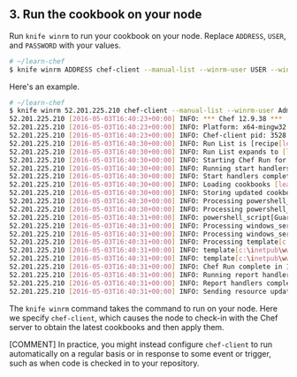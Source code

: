 ## 3. Run the cookbook on your node

Run `knife winrm` to run your cookbook on your node. Replace <code class="placeholder">ADDRESS</code>, <code class="placeholder">USER</code>, and <code class="placeholder">PASSWORD</code> with your values.

```bash
# ~/learn-chef
$ knife winrm ADDRESS chef-client --manual-list --winrm-user USER --winrm-password 'PASSWORD'
```

Here's an example.

```bash
# ~/learn-chef
$ knife winrm 52.201.225.210 chef-client --manual-list --winrm-user Administrator --winrm-password 'HhrQCP&e*Ey'
52.201.225.210 [2016-05-03T16:40:23+00:00] INFO: *** Chef 12.9.38 ***
52.201.225.210 [2016-05-03T16:40:23+00:00] INFO: Platform: x64-mingw32
52.201.225.210 [2016-05-03T16:40:23+00:00] INFO: Chef-client pid: 3528
52.201.225.210 [2016-05-03T16:40:30+00:00] INFO: Run List is [recipe[learn_chef_iis]]
52.201.225.210 [2016-05-03T16:40:30+00:00] INFO: Run List expands to [learn_chef_iis]
52.201.225.210 [2016-05-03T16:40:30+00:00] INFO: Starting Chef Run for node1
52.201.225.210 [2016-05-03T16:40:30+00:00] INFO: Running start handlers
52.201.225.210 [2016-05-03T16:40:30+00:00] INFO: Start handlers complete.
52.201.225.210 [2016-05-03T16:40:30+00:00] INFO: Loading cookbooks [learn_chef_iis@0.2.1]
52.201.225.210 [2016-05-03T16:40:30+00:00] INFO: Storing updated cookbooks/learn_chef_iis/templates/default/Default.htm.erb in the cache.
52.201.225.210 [2016-05-03T16:40:30+00:00] INFO: Processing powershell_script[Install IIS] action run (learn_chef_iis::default line 9)
52.201.225.210 [2016-05-03T16:40:30+00:00] INFO: Processing powershell_script[Guard resource] action run (dynamically defined)
52.201.225.210 [2016-05-03T16:40:31+00:00] INFO: powershell_script[Guard resource] ran successfully
52.201.225.210 [2016-05-03T16:40:31+00:00] INFO: Processing windows_service[w3svc] action enable (learn_chef_iis::default line 15)
52.201.225.210 [2016-05-03T16:40:31+00:00] INFO: Processing windows_service[w3svc] action start (learn_chef_iis::default line 15)
52.201.225.210 [2016-05-03T16:40:31+00:00] INFO: Processing template[c:\inetpub\wwwroot\Default.htm] action create (learn_chef_iis::default line 19)
52.201.225.210 [2016-05-03T16:40:31+00:00] INFO: template[c:\inetpub\wwwroot\Default.htm] backed up to c:/chef/backup\inetpub\wwwroot\Default.htm.chef-20160503164031.846635
52.201.225.210 [2016-05-03T16:40:31+00:00] INFO: template[c:\inetpub\wwwroot\Default.htm] updated file contents c:\inetpub\wwwroot\Default.htm
52.201.225.210 [2016-05-03T16:40:31+00:00] INFO: Chef Run complete in 1.765626 seconds
52.201.225.210 [2016-05-03T16:40:31+00:00] INFO: Running report handlers
52.201.225.210 [2016-05-03T16:40:31+00:00] INFO: Report handlers complete
52.201.225.210 [2016-05-03T16:40:31+00:00] INFO: Sending resource update report (run-id: 709186a8-a9b3-4fea-84b1-a625bf1767d9)
```

The `knife winrm` command takes the command to run on your node. Here we specify `chef-client`, which causes the node to check-in with the Chef server to obtain the latest cookbooks and then apply them.

[COMMENT] In practice, you might instead configure `chef-client` to run automatically on a regular basis or in response to some event or trigger, such as when code is checked in to your repository.
